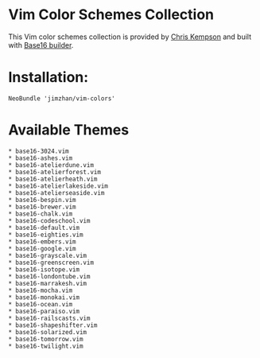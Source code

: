 Vim Color Schemes Collection
============================


This Vim color schemes collection is provided by [Chris Kempson](https://github.com/chriskempson) and built with [Base16 builder](https://github.com/chriskempson/base16-builder).


# Installation:

    NeoBundle 'jimzhan/vim-colors'


# Available Themes
    * base16-3024.vim
    * base16-ashes.vim
    * base16-atelierdune.vim
    * base16-atelierforest.vim
    * base16-atelierheath.vim
    * base16-atelierlakeside.vim
    * base16-atelierseaside.vim
    * base16-bespin.vim
    * base16-brewer.vim
    * base16-chalk.vim
    * base16-codeschool.vim
    * base16-default.vim
    * base16-eighties.vim
    * base16-embers.vim
    * base16-google.vim
    * base16-grayscale.vim
    * base16-greenscreen.vim
    * base16-isotope.vim
    * base16-londontube.vim
    * base16-marrakesh.vim
    * base16-mocha.vim
    * base16-monokai.vim
    * base16-ocean.vim
    * base16-paraiso.vim
    * base16-railscasts.vim
    * base16-shapeshifter.vim
    * base16-solarized.vim
    * base16-tomorrow.vim
    * base16-twilight.vim

